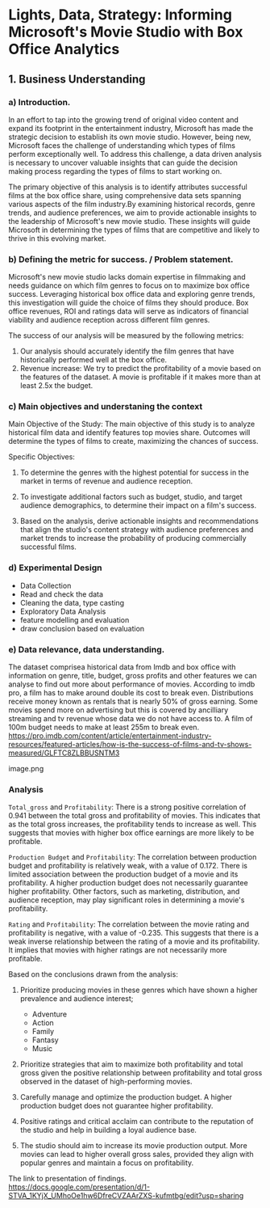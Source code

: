 # Lights, Data, Strategy: Informing Microsoft's Movie Studio with Box Office Analytics

## 1. Business Understanding
### a) Introduction.

In an effort to tap into the growing trend of original video content and expand its footprint in the entertainment industry, Microsoft has made the strategic decision to establish its own movie studio. However, being new, Microsoft faces the challenge of understanding which types of films perform exceptionally well. To address this challenge, a data driven analysis is necessary to uncover valuable insights that can guide the decision making process regarding the types of films to start working on. 

The primary objective of this analysis is to identify attributes successful films at the box office share, using comprehensive data sets spanning various aspects of the film industry.By examining historical records, genre trends, and audience preferences, we aim to provide actionable insights to the leadership of Microsoft's new movie studio. 
These insights will guide Microsoft in determining the types of films that are competitive and likely to thrive in this evolving market. 

### b) Defining the metric for success. / Problem statement. 

Microsoft's new movie studio lacks domain expertise in filmmaking and needs guidance on which film genres to focus on to maximize box office success. Leveraging historical box office data and exploring genre trends, this investigation will guide the choice of films they should produce. Box office revenues, ROI and ratings data will serve as indicators of financial viability and audience reception across different film genres.

The success of our analysis will be measured by the following metrics:

1. Our analysis should accurately identify the film genres that have historically performed well at the box office.
2. Revenue increase: We try to predict the profitability of a movie based on the features of the dataset. A movie is profitable if it makes more than at least 2.5x the budget.

### c) Main objectives and understaning the context 
Main Objective of the Study:
The main objective of this study is to analyze historical film data and identify features top movies share. Outcomes will determine the types of films to create, maximizing the chances of success.

Specific Objectives:
1. To determine the genres with the highest potential for success in the market in terms of revenue and audience reception.

2. To investigate additional factors such as budget, studio, and target audience demographics, to determine their impact on a film's success. 

3. Based on the analysis, derive actionable insights and recommendations that align the studio's content strategy with audience preferences and market trends to increase the probability of producing commercially successful films.

### d) Experimental Design
- Data Collection
- Read and check the data
- Cleaning the data, type casting
- Exploratory Data Analysis
- feature modelling and evaluation
- draw conclusion based on evaluation

### e) Data relevance, data understanding. 
The dataset comprisea historical data from Imdb and box office with information on genre, title, budget, gross profits and other features we can analyse to find out more about performance of movies. 
According to imdb pro, a film has to make around double its cost to break even. Distributions receive money known as rentals that is nearly 50% of gross earning. Some movies spend more on advertising but this is covered by ancilliary streaming and tv revenue whose data we do not have access to. A film of 100m budget needs to make at least 255m to break even. https://pro.imdb.com/content/article/entertainment-industry-resources/featured-articles/how-is-the-success-of-films-and-tv-shows-measured/GLFTC8ZLBBUSNTM3

image.png

### Analysis 
`Total_gross` and `Profitability`: There is a strong positive correlation of 0.941 between the total gross and profitability of movies. This indicates that as the total gross increases, the profitability tends to increase as well. This suggests that movies with higher box office earnings are more likely to be profitable.

`Production Budget` and `Profitability`: The correlation between production budget and profitability is relatively weak, with a value of 0.172. There is limited association between the production budget of a movie and its profitability. A higher production budget does not necessarily guarantee higher profitability. Other factors, such as marketing, distribution, and audience reception, may play significant roles in determining a movie's profitability.


`Rating` and `Profitability`: The correlation between the movie rating and profitability is negative, with a value of -0.235. This suggests that there is a weak inverse relationship between the rating of a movie and its profitability. It implies that movies with higher ratings are not necessarily more profitable.

Based on the conclusions drawn from the analysis:

1. Prioritize producing movies in these genres which have shown a higher prevalence and audience interest;
    - Adventure
    - Action
    - Family
    - Fantasy
    - Music

2. Prioritize strategies that aim to maximize both profitability and total gross given the positive relationship between profitability and total gross observed in the dataset of high-performing movies. 

3. Carefully manage and optimize the production budget. A higher production budget does not guarantee higher profitability.

4. Positive ratings and critical acclaim can contribute to the reputation of the studio and help in building a loyal audience base.

5. The studio should aim to increase its movie production output. More movies can lead to higher overall gross sales, provided they align with popular genres and maintain a focus on profitability.


The link to presentation of findings. https://docs.google.com/presentation/d/1-STVA_1KYjX_UMhoOe1hw6DfreCVZAArZXS-kufmtbg/edit?usp=sharing

